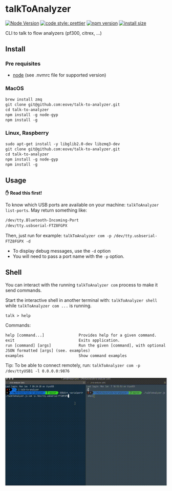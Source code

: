# talkToAnalyzer 
[![Node Version](https://img.shields.io/badge/node-%3E=8.11.2-brightgreen.svg)]()
[![code style: prettier](https://img.shields.io/badge/code_style-prettier-ff69b4.svg?style=flat-square)](https://github.com/prettier/prettier)
[![npm version](https://badge.fury.io/js/%40eove%2Ftalk-to-analyzer.svg)](https://badge.fury.io/js/%40eove%2Ftalk-to-analyzer) [![install size](https://packagephobia.now.sh/badge?p=@eove/talk-to-analyzer)](https://packagephobia.now.sh/result?p=@eove/talk-to-analyzer)

CLI to talk to flow analyzers (pf300, citrex, ...)

## Install

### Pre requisites

- [node](https://nodejs.org/en/download/package-manager/) (see .nvmrc file for supported version)

### MacOS

```
brew install zmq
git clone git@github.com:eove/talk-to-analyzer.git
cd talk-to-analyzer
npm install -g node-gyp
npm install -g
```

### Linux, Raspberry

```
sudo apt-get install -y libglib2.0-dev libzmq3-dev
git clone git@github.com:eove/talk-to-analyzer.git
cd talk-to-analyzer
npm install -g node-gyp
npm install -g
```

## Usage

**✋ Read this first!**

To know which USB ports are available on your machine: `talkToAnalyzer list-ports`. May return something like:

```bash
/dev/tty.Bluetooth-Incoming-Port
/dev/tty.usbserial-FTZ8FGPX
```

Then, just run for example: `talkToAnalyzer com -p /dev/tty.usbserial-FTZ8FGPX -d`

- To display debug messages, use the `-d` option
- You will need to pass a port name with the `-p` option.

## Shell

You can interact with the running `talkToAnalyzer com` process to make it send commands.

Start the interactive shell in another terminal with: `talkToAnalyzer shell` while `talkToAnalyzer com ...` is running.

    talk > help

Commands:

    help [command...]               Provides help for a given command.
    exit                            Exits application.
    run [command] [args]            Run the given [command], with optional JSON formatted [args] (see. examples)
    examples                        Show command examples

Tip: To be able to connect remotely, run: `talkToAnalyzer com -p /dev/ttyUSB1 -l 0.0.0.0:9876`

![Run shell](./talk-to-analyzer.gif?raw=true 'Run shell')
